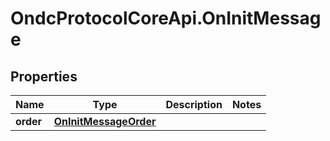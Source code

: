 # OndcProtocolCoreApi.OnInitMessage

## Properties
Name | Type | Description | Notes
------------ | ------------- | ------------- | -------------
**order** | [**OnInitMessageOrder**](OnInitMessageOrder.md) |  | 
